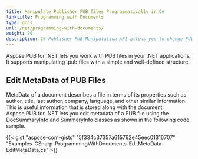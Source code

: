 ```yaml
---
title: Manipulate Publisher PUB files Programmatically in C#
linktitle: Programming with Documents
type: docs
url: /net/programming-with-documents/
weight: 20
description: C# Publisher PUB Manipulation API allows you to change PUB files. For example, with the following sample code, you can edit meta data of PUB files programmatically.
---
```


Aspose.PUB for .NET lets you work with PUB files in your .NET applications. It supports manipulating .pub files with a simple and well-defined structure. 
## **Edit MetaData of PUB Files**
MetaData of a document describes a file in terms of its properties such as author, title, last author, company, language, and other similar information. This is useful information that is stored along with the document. Aspose.PUB for .NET lets you edit metadata of a PUB file using the [DocSummaryInfo](https://apireference.aspose.com/net/pub/aspose.pub/docsummaryinfo) and [SummaryInfo](https://apireference.aspose.com/net/pub/aspose.pub/summaryinfo) classes as shown in the following code sample.

{{< gist "aspose-com-gists" "5f334c37357a615762e45eec01316707" "Examples-CSharp-ProgrammingWithDocuments-EditMetaData-EditMetaData.cs" >}}




